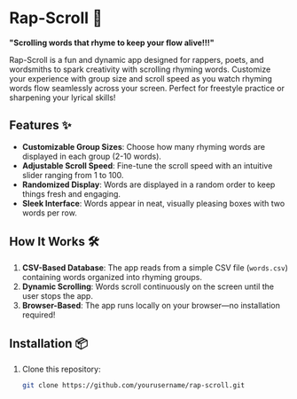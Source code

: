 # Rap-Scroll 🎤

**"Scrolling words that rhyme to keep your flow alive!!!"**

Rap-Scroll is a fun and dynamic app designed for rappers, poets, and wordsmiths to spark creativity with scrolling rhyming words. Customize your experience with group size and scroll speed as you watch rhyming words flow seamlessly across your screen. Perfect for freestyle practice or sharpening your lyrical skills!

## Features ✨

- **Customizable Group Sizes**: Choose how many rhyming words are displayed in each group (2-10 words).
- **Adjustable Scroll Speed**: Fine-tune the scroll speed with an intuitive slider ranging from 1 to 100.
- **Randomized Display**: Words are displayed in a random order to keep things fresh and engaging.
- **Sleek Interface**: Words appear in neat, visually pleasing boxes with two words per row.

## How It Works 🛠️

1. **CSV-Based Database**: The app reads from a simple CSV file (`words.csv`) containing words organized into rhyming groups.
2. **Dynamic Scrolling**: Words scroll continuously on the screen until the user stops the app.
3. **Browser-Based**: The app runs locally on your browser—no installation required!

## Installation 📦

1. Clone this repository:
   ```bash
   git clone https://github.com/yourusername/rap-scroll.git

